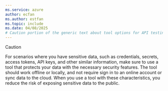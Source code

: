 ```yaml
---
ms.service: azure
author: ecfan
ms.author: estfan
ms.topic: include
ms.date: 04/08/2025
# Caution portion of the generic text about tool options for API testing and sending HTTP requests.
---
```

   > [!CAUTION]  
   > For scenarios where you have sensitive data, such as credentials, secrets, access tokens, API keys, and other
   > similar information, make sure to use a tool that protects your data with the necessary security features.
   > The tool should work offline or locally, and not require sign in to an online account or sync data to the cloud.
   > When you use a tool with these characteristics, you reduce the risk of exposing sensitive data to the public.